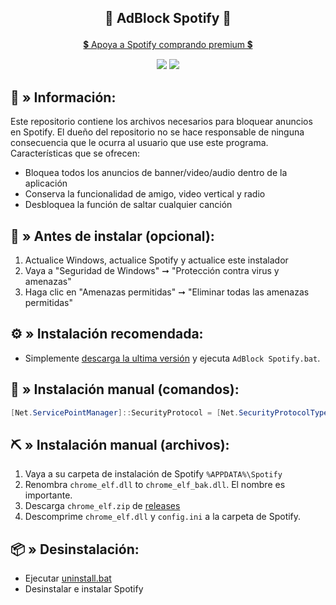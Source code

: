 ## <p align="center"> 🔰 AdBlock Spotify 🔰</p>
<!--<p align="center">:warning: Este bloqueador es UNICAMENTE para la versión de <a href="https://www.spotify.com/download/windows/">ESCRITORIO</a> de Spotify </a></p>-->
<p align="center"><a href="https://www.spotify.com/premium/">💲 Apoya a Spotify comprando premium 💲</a> </p>

<p align="center"> <img src="https://img.shields.io/github/stars/5qw/Spotify?label=Stars"> <img src="https://img.shields.io/badge/license-MIT-green.svg?label=License"> </p>

## 🧩 » <b> Información: </b>
Este repositorio contiene los archivos necesarios para bloquear anuncios en Spotify. El dueño del repositorio no se hace responsable de ninguna consecuencia que le ocurra al usuario que use este programa. <br> Características que se ofrecen:
* Bloquea todos los anuncios de banner/video/audio dentro de la aplicación
* Conserva la funcionalidad de amigo, video vertical y radio
* Desbloquea la función de saltar cualquier canción

## 🧱 » <b> Antes de instalar (opcional): </b>
1. Actualice Windows, actualice Spotify y actualice este instalador
2. Vaya a "Seguridad de Windows" ➞ "Protección contra virus y amenazas"
3. Haga clic en "Amenazas permitidas" ➞ "Eliminar todas las amenazas permitidas"

## ⚙️ » <b> Instalación recomendada:</b>
* Simplemente [descarga la ultima versión](https://github.com/5qw/Spotify/releases/latest/download/Spotify.rar) y ejecuta `AdBlock Spotify.bat`. 

## 🔩 » <b> Instalación manual (comandos):</b>

```powershell
[Net.ServicePointManager]::SecurityProtocol = [Net.SecurityProtocolType]::Tls12; Invoke-Expression "& { $(Invoke-WebRequest -UseBasicParsing 'https://raw.githubusercontent.com/5qw/Spotify/master/install.ps1') } -UninstallSpotifyStoreEdition -UpdateSpotify -RemoveAdPlaceholder"
```

## ⛏ » <b> Instalación manual (archivos): </b>

1. Vaya a su carpeta de instalación de Spotify `%APPDATA%\Spotify`
2. Renombra `chrome_elf.dll` to `chrome_elf_bak.dll`. El nombre es importante.
3. Descarga `chrome_elf.zip` de [releases](https://github.com/5qw/Spotify/releases)
4. Descomprime `chrome_elf.dll` y `config.ini` a la carpeta de Spotify. 

## 📦 » <b> Desinstalación: </b>
* Ejecutar [uninstall.bat](https://raw.githack.com/5qw/Spotify/master/uninstall.bat)
* Desinstalar e instalar Spotify
